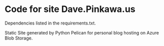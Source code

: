 # Code for site Dave.Pinkawa.us

Dependencies listed in the requirements.txt.

Static Site generated by Python Pelican for personal blog hosting on Azure Blob Storage.